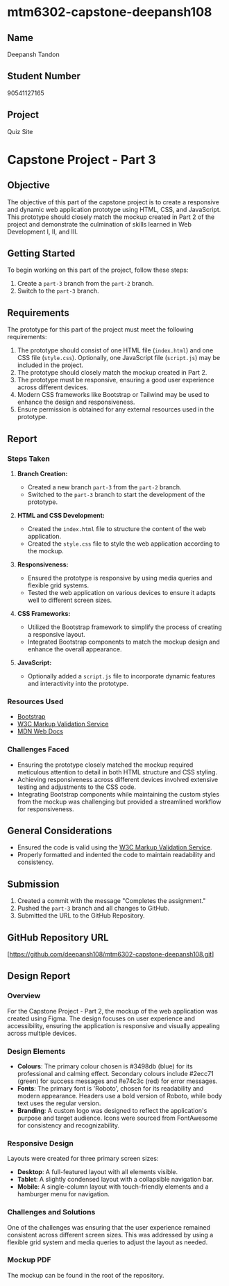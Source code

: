 # mtm6302-capstone-deepansh108

## Name
Deepansh Tandon

## Student Number
90541127165

## Project
Quiz Site

# Capstone Project - Part 3

## Objective
The objective of this part of the capstone project is to create a responsive and dynamic web application prototype using HTML, CSS, and JavaScript. This prototype should closely match the mockup created in Part 2 of the project and demonstrate the culmination of skills learned in Web Development I, II, and III.

## Getting Started
To begin working on this part of the project, follow these steps:

1. Create a `part-3` branch from the `part-2` branch.
2. Switch to the `part-3` branch.

## Requirements
The prototype for this part of the project must meet the following requirements:

1. The prototype should consist of one HTML file (`index.html`) and one CSS file (`style.css`). Optionally, one JavaScript file (`script.js`) may be included in the project.
2. The prototype should closely match the mockup created in Part 2.
3. The prototype must be responsive, ensuring a good user experience across different devices.
4. Modern CSS frameworks like Bootstrap or Tailwind may be used to enhance the design and responsiveness.
5. Ensure permission is obtained for any external resources used in the prototype.

## Report
### Steps Taken
1. **Branch Creation:**
   - Created a new branch `part-3` from the `part-2` branch.
   - Switched to the `part-3` branch to start the development of the prototype.

2. **HTML and CSS Development:**
   - Created the `index.html` file to structure the content of the web application.
   - Created the `style.css` file to style the web application according to the mockup.

3. **Responsiveness:**
   - Ensured the prototype is responsive by using media queries and flexible grid systems.
   - Tested the web application on various devices to ensure it adapts well to different screen sizes.

4. **CSS Frameworks:**
   - Utilized the Bootstrap framework to simplify the process of creating a responsive layout.
   - Integrated Bootstrap components to match the mockup design and enhance the overall appearance.

5. **JavaScript:**
   - Optionally added a `script.js` file to incorporate dynamic features and interactivity into the prototype.

### Resources Used
- [Bootstrap](https://getbootstrap.com/)
- [W3C Markup Validation Service](https://validator.w3.org/#validate_by_input)
- [MDN Web Docs](https://developer.mozilla.org/en-US/)

### Challenges Faced
- Ensuring the prototype closely matched the mockup required meticulous attention to detail in both HTML structure and CSS styling.
- Achieving responsiveness across different devices involved extensive testing and adjustments to the CSS code.
- Integrating Bootstrap components while maintaining the custom styles from the mockup was challenging but provided a streamlined workflow for responsiveness.

## General Considerations
- Ensured the code is valid using the [W3C Markup Validation Service](https://validator.w3.org/#validate_by_input).
- Properly formatted and indented the code to maintain readability and consistency.

## Submission
1. Created a commit with the message "Completes the assignment."
2. Pushed the `part-3` branch and all changes to GitHub.
3. Submitted the URL to the GitHub Repository.

## GitHub Repository URL
[https://github.com/deepansh108/mtm6302-capstone-deepansh108.git]

## Design Report

### Overview
For the Capstone Project - Part 2, the mockup of the web application was created using Figma. The design focuses on user experience and accessibility, ensuring the application is responsive and visually appealing across multiple devices.

### Design Elements
- **Colours**: The primary colour chosen is #3498db (blue) for its professional and calming effect. Secondary colours include #2ecc71 (green) for success messages and #e74c3c (red) for error messages.
- **Fonts**: The primary font is 'Roboto', chosen for its readability and modern appearance. Headers use a bold version of Roboto, while body text uses the regular version.
- **Branding**: A custom logo was designed to reflect the application's purpose and target audience. Icons were sourced from FontAwesome for consistency and recognizability.

### Responsive Design
Layouts were created for three primary screen sizes:
- **Desktop**: A full-featured layout with all elements visible.
- **Tablet**: A slightly condensed layout with a collapsible navigation bar.
- **Mobile**: A single-column layout with touch-friendly elements and a hamburger menu for navigation.

### Challenges and Solutions
One of the challenges was ensuring that the user experience remained consistent across different screen sizes. This was addressed by using a flexible grid system and media queries to adjust the layout as needed.

### Mockup PDF
The mockup can be found in the root of the repository.
